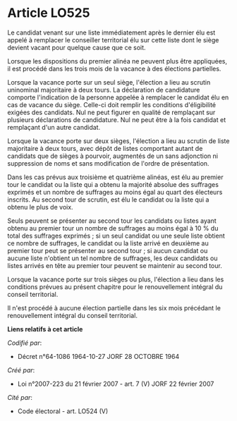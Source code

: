 # Article LO525

Le candidat venant sur une liste immédiatement après le dernier élu est appelé à remplacer le conseiller territorial élu sur
cette liste dont le siège devient vacant pour quelque cause que ce soit.

Lorsque les dispositions du premier alinéa ne peuvent plus être appliquées, il est procédé dans les trois mois de la vacance
à des élections partielles.

Lorsque la vacance porte sur un seul siège, l'élection a lieu au scrutin uninominal majoritaire à deux tours. La déclaration
de candidature comporte l'indication de la personne appelée à remplacer le candidat élu en cas de vacance du siège. Celle-ci
doit remplir les conditions d'éligibilité exigées des candidats. Nul ne peut figurer en qualité de remplaçant sur plusieurs
déclarations de candidature. Nul ne peut être à la fois candidat et remplaçant d'un autre candidat.

Lorsque la vacance porte sur deux sièges, l'élection a lieu au scrutin de liste majoritaire à deux tours, avec dépôt de
listes comportant autant de candidats que de sièges à pourvoir, augmentés de un sans adjonction ni suppression de noms et
sans modification de l'ordre de présentation.

Dans les cas prévus aux troisième et quatrième alinéas, est élu au premier tour le candidat ou la liste qui a obtenu la
majorité absolue des suffrages exprimés et un nombre de suffrages au moins égal au quart des électeurs inscrits. Au second
tour de scrutin, est élu le candidat ou la liste qui a obtenu le plus de voix.

Seuls peuvent se présenter au second tour les candidats ou listes ayant obtenu au premier tour un nombre de suffrages au
moins égal à 10 % du total des suffrages exprimés ; si un seul candidat ou une seule liste obtient ce nombre de suffrages, le
candidat ou la liste arrivé en deuxième au premier tour peut se présenter au second tour ; si aucun candidat ou aucune liste
n'obtient un tel nombre de suffrages, les deux candidats ou listes arrivés en tête au premier tour peuvent se maintenir au
second tour.

Lorsque la vacance porte sur trois sièges ou plus, l'élection a lieu dans les conditions prévues au présent chapitre pour le
renouvellement intégral du conseil territorial.

Il n'est procédé à aucune élection partielle dans les six mois précédant le renouvellement intégral du conseil territorial.

**Liens relatifs à cet article**

_Codifié par_:

  - Décret n°64-1086 1964-10-27 JORF 28 OCTOBRE 1964

_Créé par_:

  - Loi n°2007-223 du 21 février 2007 - art. 7 (V) JORF 22 février 2007

_Cité par_:

  - Code électoral - art. LO524 (V)
